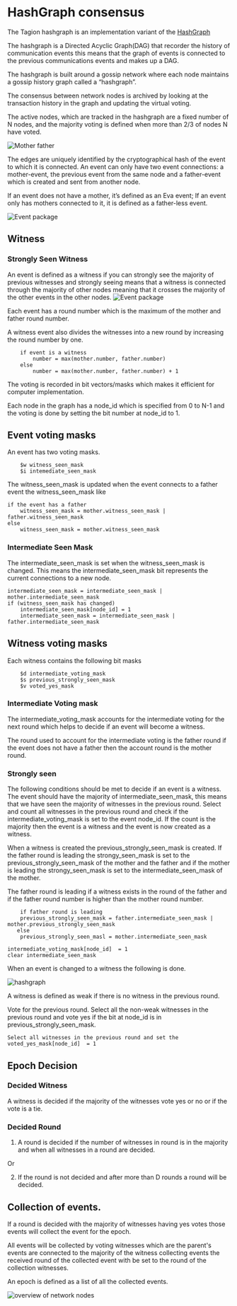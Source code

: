 # HashGraph consensus

The Tagion hashgraph is an implementation variant of the [HashGraph](https://www.swirlds.com/downloads/SWIRLDS-TR-2016-01.pdf)


The hashgraph is a Directed Acyclic Graph(DAG) that recorder the history of communication events this means that the graph of events is connected to the previous communications events and makes up a DAG.

The hashgraph is built around a gossip network where each node maintains a gossip history graph called a “hashgraph”.

The consensus between network nodes is archived by looking at the transaction history in the graph and updating the virtual voting.

The active nodes, which are tracked in the hashgraph are a fixed number of N nodes, and the majority voting is defined when more than 2/3 of nodes N have voted.

![Mother father](/figs/mother_father.excalidraw.svg)

The edges are uniquely identified by the cryptographical hash of the event to which it is connected. An event can only have two event connections: a mother-event, the previous event from the same node and a father-event which is created and sent from another node.

If an event does not have a mother, it’s defined as an Eva event; 
If an event only has mothers connected to it, it is defined as a father-less event.

![Event package](/figs/event_package.excalidraw.svg)


## Witness


### Strongly Seen Witness 
An event is defined as a witness if you can strongly see the majority of previous witnesses and strongly seeing means that a witness is connected through the majority of other nodes meaning that it crosses the majority of the other events in the other nodes.
![Event package](/figs/strongly_seen.excalidraw.svg)

Each event has a round number which is the maximum of the mother and father round number.

A witness event also divides the witnesses into a new round by increasing the round number by one.
```
    if event is a witness
        number = max(mother.number, father.number)
    else 
        number = max(mother.number, father.number) + 1
```

The voting is recorded in bit vectors/masks which makes it efficient for computer implementation.

Each node in the graph has a node_id which is specified from 0 to N-1 and the voting is done by setting the bit number at node_id to 1. 

## Event voting masks
An event has two voting masks.
```
    $w witness_seen_mask
    $i intemediate_seen_mask
```

The witness_seen_mask is updated when the event connects to a father event the witness_seen_mask like
```
if the event has a father
    witness_seen_mask = mother.witness_seen_mask | father.witness_seen_mask
else
    witness_seen_mask = mother.witness_seen_mask
```

### Intermediate Seen Mask
The intermediate_seen_mask is set when the witness_seen_mask is changed.
This means the intermediate_seen_mask bit represents the current connections to a new node. 
```
intermediate_seen_mask = intermediate_seen_mask | mother.intermediate_seen_mask
if (witness_seen_mask has changed) 
    intermediate_seen_mask[node_id] = 1
    intermediate_seen_mask = intermediate_seen_mask | father.intermediate_seen_mask

```

## Witness voting masks
Each witness contains the following bit masks
```
    $d intermediate_voting_mask
    $s previous_strongly_seen_mask
    $v voted_yes_mask
```

### Intermediate Voting mask
The intermediate_voting_mask accounts for the intermediate voting for the next round which helps to decide if an event will become a witness.

The round used to account for the intermediate voting is the father round if the event does not have a father then the account round is the mother round.
### Strongly seen


The following conditions should be met to decide if an event is a witness.
The event should have the majority of intermediate_seen_mask,
this means that we have seen the majority of witnesses in the previous round.
Select and count all witnesses in the previous round and check if the intermediate_voting_mask is set to the event node_id.
If the count is the majority then the event is a witness and the event is now created as a witness.

When a witness is created the previous_strongly_seen_mask is created.
If the father round is leading the strongy_seen_mask is set to the previous_strongly_seen_mask of the mother and the father and if the mother is leading the strongy_seen_mask is set to the intermediate_seen_mask of the mother.

The father round is leading if a witness exists in the round of the father and if the father round number is higher than the mother round number.
```
    if father round is leading
	previous_strongly_seen_mask = father.intermediate_seen_mask | mother.previous_strongly_seen_mask
   else 
	previous_strongly_seen_masl = mother.intermediate_seen_mask

intermediate_voting_mask[node_id]  = 1
clear intermediate_seen_mask
```

When an event is changed to a witness the following is done.

![hashgraph](/figs/hashgraph.excalidraw.svg)

A witness is defined as weak if there is no witness in the previous round.
 
Vote for the previous round.
Select all the non-weak witnesses in the previous round and vote yes if the bit at node_id is in  previous_strongly_seen_mask.
```
Select all witnesses in the previous round and set the voted_yes_mask[node_id]  = 1
```

## Epoch Decision

### Decided Witness
A witness is decided if the majority of the witnesses vote yes or no or if the vote is a tie.

### Decided Round 

1. A round is decided if the number of witnesses in round is in the majority and
when all witnesses in a round are decided.

Or

2. If the round is not decided and after more than D rounds a round will be decided.
 
## Collection of events.
If a round is decided with the majority of witnesses having yes votes those events will collect the event for the epoch.

All events will be collected by voting witnesses which are the parent's events are connected to the majority of the witness collecting events the received round of the collected event with be set to the round of the collection witnesses.

An epoch is defined as a list of all the collected events.

![overview of network nodes](/figs/hashgraph_event_sample.svg)


